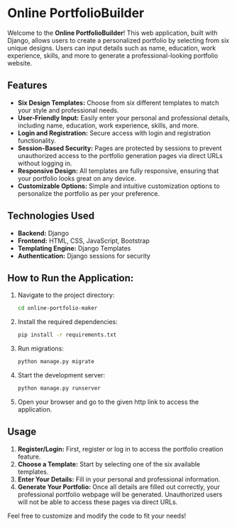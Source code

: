 # Online PortfolioBuilder

Welcome to the **Online PortfolioBuilder**! This web application, built with Django, allows users to create a personalized portfolio by selecting from six unique designs. Users can input details such as name, education, work experience, skills, and more to generate a professional-looking portfolio website.

## Features

- **Six Design Templates:** Choose from six different templates to match your style and professional needs.
- **User-Friendly Input:** Easily enter your personal and professional details, including name, education, work experience, skills, and more.
- **Login and Registration:** Secure access with login and registration functionality.
- **Session-Based Security:** Pages are protected by sessions to prevent unauthorized access to the portfolio generation pages via direct URLs without logging in.
- **Responsive Design:** All templates are fully responsive, ensuring that your portfolio looks great on any device.
- **Customizable Options:** Simple and intuitive customization options to personalize the portfolio as per your preference.

## Technologies Used

- **Backend:** Django
- **Frontend:** HTML, CSS, JavaScript, Bootstrap
- **Templating Engine:** Django Templates
- **Authentication:** Django sessions for security

## How to Run the Application:

1. Navigate to the project directory:
    ```bash
    cd online-portfolio-maker
    ```
2. Install the required dependencies:
    ```bash
    pip install -r requirements.txt
    ```
3. Run migrations:
    ```bash
    python manage.py migrate
    ```
4. Start the development server:
    ```bash
    python manage.py runserver
    ```

6. Open your browser and go to the given http link to access the application.

## Usage

1. **Register/Login:** First, register or log in to access the portfolio creation feature.
2. **Choose a Template:** Start by selecting one of the six available templates.
3. **Enter Your Details:** Fill in your personal and professional information.
4. **Generate Your Portfolio:** Once all details are filled out correctly, your professional portfolio webpage will be generated. Unauthorized users will not be able to access these pages via direct URLs.

Feel free to customize and modify the code to fit your needs!
